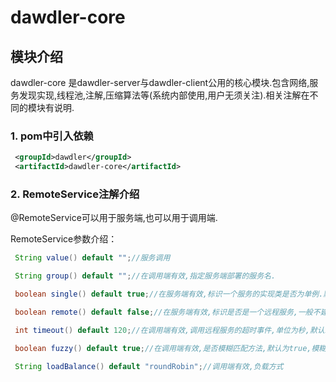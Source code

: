 # dawdler-core

## 模块介绍

dawdler-core 是dawdler-server与dawdler-client公用的核心模块.包含网络,服务发现实现,线程池,注解,压缩算法等(系统内部使用,用户无须关注).相关注解在不同的模块有说明.

### 1. pom中引入依赖

```xml
 <groupId>dawdler</groupId>
 <artifactId>dawdler-core</artifactId>
```

### 2. RemoteService注解介绍

@RemoteService可以用于服务端,也可以用于调用端.

RemoteService参数介绍：

```java
 String value() default "";//服务调用

 String group() default "";//在调用端有效,指定服务端部署的服务名.

 boolean single() default true;//在服务端有效,标识一个服务的实现类是否为单例.默认为单例.

 boolean remote() default false;//在服务端有效,标识是否是一个远程服务,一般不建议在服务端再次调用另一个服务,默认为否,调用本服务中的服务(适用事务传播).

 int timeout() default 120;//在调用端有效,调用远程服务的超时事件,单位为秒,默认120秒.

 boolean fuzzy() default true;//在调用端有效,是否模糊匹配方法,默认为true,模糊匹配根据方法名与参数个数进行匹配,非模糊匹配会根据方法名与参数类型进行精确匹配.模糊匹配效率高,如果一个服务实现类中存在相同方法相同参数个数时需要设置此参数为true.

 String loadBalance() default "roundRobin";//调用端有效,负载方式

```
